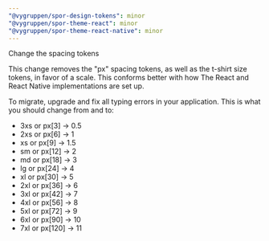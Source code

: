 ```yaml
---
"@vygruppen/spor-design-tokens": minor
"@vygruppen/spor-theme-react": minor
"@vygruppen/spor-theme-react-native": minor
---
```


Change the spacing tokens

This change removes the "px" spacing tokens, as well as the t-shirt size tokens, in favor of a scale. This conforms better with how The React and React Native implementations are set up.

To migrate, upgrade and fix all typing errors in your application. This is what you should change from and to:

- 3xs or px[3] -> 0.5
- 2xs or px[6] -> 1
- xs or px[9] -> 1.5
- sm or px[12] -> 2
- md or px[18] -> 3
- lg or px[24] -> 4
- xl or px[30] -> 5
- 2xl or px[36] -> 6
- 3xl or px[42] -> 7
- 4xl or px[56] -> 8
- 5xl or px[72] -> 9
- 6xl or px[90] -> 10
- 7xl or px[120] -> 11
